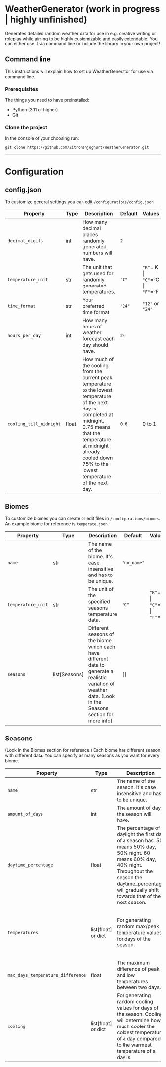 # WeatherGenerator (work in progress | highly unfinished)
Generates detailed random weather data for use in e.g. creative writing or roleplay while aiming to be highly customizable and easily extendable. You can either use it via command line or include the library in your own project!

## Command line
This instructions will explain how to set up WeatherGenerator for use via command line.

### Prerequisites
The things you need to have preinstalled:
- Python (3.11 or higher)
- Git

### Clone the project
In the console of your choosing run:
```
git clone https://github.com/Zitronenjoghurt/WeatherGenerator.git
```

---------------------------------------

# Configuration

## config.json
To customize general settings you can edit `/configurations/config.json`

|Property|Type|Description|Default|Values|
|---|---|---|---|---|
|`decimal_digits`|int|How many decimal places randomly generated numbers will have.|`2`||
|`temperature_unit`|str|The unit that gets used for randomly generated temperatures.|`"C"`|`"K"`= K \| `"C"`=°C \| `"F"`=°F
|`time_format`|str|Your preferred time format|`"24"`|`"12"` or `"24"`|
|`hours_per_day`|int|How many hours of weather forecast each day should have.|`24`||
|`cooling_till_midnight`|float|How much of the cooling from the current peak temperature to the lowest temperature of the next day is completed at midnight. 0.75 means that the temperature at midnight already cooled down 75% to the lowest temperature of the next day.|`0.6`|0 to 1|

## Biomes
To customize biomes you can create or edit files in `/configurations/biomes`. An example biome for reference is `temperate.json`.

|Property|Type|Description|Default|Values|
|---|---|---|---|---|
|`name`|str|The name of the biome. It's case insensitive and has to be unique.|`"no_name"`||
|`temperature_unit`|str|The unit of the specified seasons temperature data.|`"C"`|`"K"`= K \| `"C"`=°C \| `"F"`=°F
|`seasons`|list[Seasons]|Different seasons of the biome which each have different data to generate a realistic variation of weather data. (Look in the Seasons section for more info)|`[]`||

## Seasons
(Look in the Biomes section for reference.) Each biome has different season with different data. You can specify as many seasons as you want for every biome.

|Property|Type|Description|Default|Values|
|---|---|---|---|---|
|`name`|str|The name of the season. It's case insensitive and has to be unique.|`"no_name"`||
|`amount_of_days`|int|The amount of days the season will have.|`90`||
|`daytime_percentage`|float|The percentage of daylight the first day of a season has. 50 means 50% day, 50% night. 60 means 60% day, 40% night. Throughout the season the daytime_percentage will gradually shift towards that of the next season.|`50`|between 0 and 100|
|`temperatures`|list[float] or dict|For generating random max/peak temperature values for days of the season.|`[0, 20]`|`[float, float]` or `{'min': float, 'max': float, 'mean': float, 'deviation': float}`|
|`max_days_temperature_difference`|float|The maximum difference of peak and low temperatures between two days.|`5`|greater or equal 0|
|`cooling`|list[float] or dict|For generating random cooling values for days of the season. Cooling will determine how much cooler the coldest temperature of a day compared to the warmest temperature of a day is.|`[0,0]`|`[float, float]` or `{'min': float, 'max': float, 'mean': float, 'deviation': float}`|